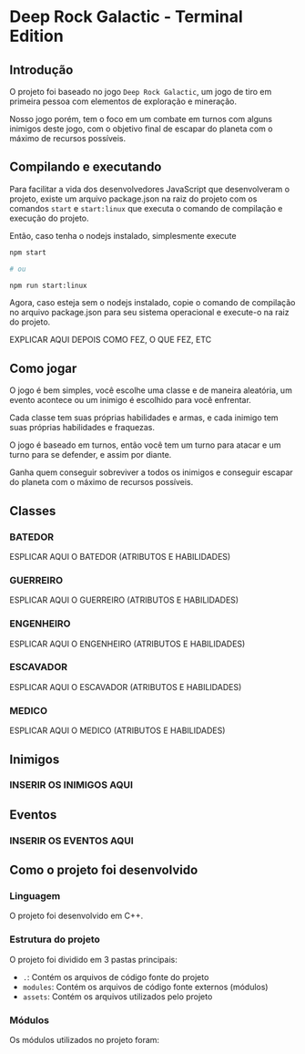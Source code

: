 # Deep Rock Galactic - Terminal Edition

## Introdução

O projeto foi baseado no jogo `Deep Rock Galactic`, um jogo de tiro em primeira pessoa com elementos de exploração e mineração.

Nosso jogo porém, tem o foco em um combate em turnos com alguns inimigos deste jogo, com o objetivo final de escapar do planeta
com o máximo de recursos possíveis.

## Compilando e executando

Para facilitar a vida dos desenvolvedores JavaScript que desenvolveram o projeto, existe um arquivo package.json na raiz do projeto
com os comandos `start` e `start:linux` que executa o comando de compilação e execução do projeto.

Então, caso tenha o nodejs instalado, simplesmente execute

```bash
npm start

# ou

npm run start:linux
```

Agora, caso esteja sem o nodejs instalado, copie o comando de compilação no arquivo package.json para seu
sistema operacional e execute-o na raiz do projeto.

EXPLICAR AQUI DEPOIS COMO FEZ, O QUE FEZ, ETC

## Como jogar

O jogo é bem simples, você escolhe uma classe e de maneira aleatória, um evento acontece ou um inimigo é escolhido para você enfrentar.

Cada classe tem suas próprias habilidades e armas, e cada inimigo tem suas próprias habilidades e fraquezas.

O jogo é baseado em turnos, então você tem um turno para atacar e um turno para se defender, e assim por diante.

Ganha quem conseguir sobreviver a todos os inimigos e conseguir escapar do planeta com o máximo de recursos possíveis.

## Classes

### BATEDOR

ESPLICAR AQUI O BATEDOR (ATRIBUTOS E HABILIDADES)

### GUERREIRO

ESPLICAR AQUI O GUERREIRO (ATRIBUTOS E HABILIDADES)

### ENGENHEIRO

ESPLICAR AQUI O ENGENHEIRO (ATRIBUTOS E HABILIDADES)

### ESCAVADOR

ESPLICAR AQUI O ESCAVADOR (ATRIBUTOS E HABILIDADES)

### MEDICO

ESPLICAR AQUI O MEDICO (ATRIBUTOS E HABILIDADES)

## Inimigos

### INSERIR OS INIMIGOS AQUI

## Eventos

### INSERIR OS EVENTOS AQUI

## Como o projeto foi desenvolvido

### Linguagem

O projeto foi desenvolvido em C++.

### Estrutura do projeto

O projeto foi dividido em 3 pastas principais:

- `.`: Contém os arquivos de código fonte do projeto
- `modules`: Contém os arquivos de código fonte externos (módulos)
- `assets`: Contém os arquivos utilizados pelo projeto

### Módulos

Os módulos utilizados no projeto foram:

